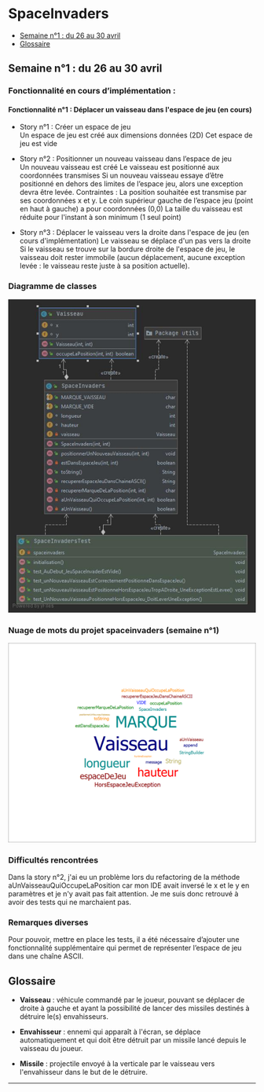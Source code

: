 # SpaceInvaders

- [Semaine n°1 : du 26 au 30 avril](#semaine1)
- [Glossaire](#glossaire)

## Semaine n°1 : du 26 au 30 avril <a id="semaine1"></a>

### Fonctionnalité en cours d’implémentation : 

#### Fonctionnalité n°1 : Déplacer un vaisseau dans l'espace de jeu (en cours)

- Story n°1 : Créer un espace de jeu  
Un espace de jeu est créé aux dimensions données (2D) 
Cet espace de jeu est vide

-  Story n°2 : Positionner un nouveau vaisseau dans l’espace de jeu  
Un nouveau vaisseau est créé
Le vaisseau est positionné aux coordonnées transmises
Si un nouveau vaisseau essaye d’être positionné en dehors des limites de l’espace jeu, alors une exception devra être levée.
 Contraintes :
La position souhaitée est transmise par ses coordonnées x et y.
Le coin supérieur gauche de l’espace jeu (point en haut à gauche) a pour coordonnées (0,0)
La taille du vaisseau est réduite pour l'instant à son minimum (1 seul point)    

- Story n°3 : Déplacer le vaisseau vers la droite dans l'espace de jeu (en cours d'implémentation)
Le vaisseau se déplace d'un pas vers la droite 
Si le vaisseau se trouve sur la bordure droite de l'espace de jeu, le vaisseau doit rester immobile (aucun déplacement, aucune exception levée : le vaisseau reste juste à sa position actuelle).


### Diagramme de classes 

![Diagrammes de classes de la semaine 1](images/diagramme_S1.jpg)

### Nuage de mots du projet spaceinvaders (semaine n°1)  

![Nuage de mots de la semaine 1](images/nuageMots_S1.png)


### Difficultés rencontrées 
Dans la story n°2, j'ai eu un problème lors du refactoring de la méthode aUnVaisseauQuiOccupeLaPosition car mon IDE avait inversé le x et le y en paramètres et je n'y avait pas fait attention. Je me suis donc retrouvé à avoir des tests qui ne marchaient pas.

### Remarques diverses
 Pour pouvoir, mettre en place les tests, il a été nécessaire d’ajouter une fonctionnalité supplémentaire qui permet de représenter l’espace de jeu dans une chaîne ASCII.




## Glossaire <a id="glossaire"></a>

* **Vaisseau** :  véhicule commandé par le joueur, pouvant se déplacer de droite à gauche et ayant la possibilité de lancer des missiles destinés à détruire le(s) envahisseurs.

* **Envahisseur**  :  ennemi qui apparaît à l'écran, se déplace automatiquement et qui doit être détruit par un missile lancé depuis le vaisseau du joueur.


* **Missile** :  projectile envoyé à la verticale par le vaisseau vers l'envahisseur dans le but de le détruire.

------------- 
